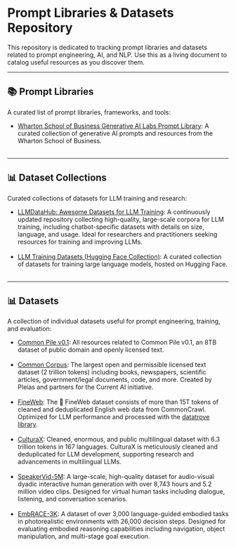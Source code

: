 # Prompt Libraries & Datasets Repository

This repository is dedicated to tracking prompt libraries and datasets related to prompt engineering, AI, and NLP. Use this as a living document to catalog useful resources as you discover them.

---

## 📚 Prompt Libraries

A curated list of prompt libraries, frameworks, and tools:

- [Wharton School of Business Generative AI Labs Prompt Library](https://hd3ns092ns.notion.site/1b3dc3333315802a9e99cafedb321048?v=1b3dc3333315804693e2000c7ca70b7b): A curated collection of generative AI prompts and resources from the Wharton School of Business.<br><br>

---

## 📊 Dataset Collections

Curated collections of datasets for LLM training and research:

- [LLMDataHub: Awesome Datasets for LLM Training](https://github.com/Zjh-819/LLMDataHub): A continuously updated repository collecting high-quality, large-scale corpora for LLM training, including chatbot-specific datasets with details on size, language, and usage. Ideal for researchers and practitioners seeking resources for training and improving LLMs.<br><br>
- [LLM Training Datasets (Hugging Face Collection)](https://huggingface.co/collections/sugatoray/llm-training-datasets-65dbe4ab2b0037ec198b09ab): A curated collection of datasets for training large language models, hosted on Hugging Face.<br><br>

---

## 📊 Datasets

A collection of individual datasets useful for prompt engineering, training, and evaluation:

- [Common Pile v0.1](https://huggingface.co/collections/common-pile/common-pile-v01-68307d37df48e36f02717f21): All resources related to Common Pile v0.1, an 8TB dataset of public domain and openly licensed text.<br><br>
- [Common Corpus](https://huggingface.co/datasets/PleIAs/common_corpus): The largest open and permissible licensed text dataset (2 trillion tokens) including books, newspapers, scientific articles, government/legal documents, code, and more. Created by Pleias and partners for the Current AI initiative.<br><br>
- [FineWeb](https://huggingface.co/datasets/HuggingFaceFW/fineweb): The 🍷 FineWeb dataset consists of more than 15T tokens of cleaned and deduplicated English web data from CommonCrawl. Optimized for LLM performance and processed with the [datatrove library](https://github.com/huggingface/datatrove/blob/main/examples/fineweb.py).<br><br>
- [CulturaX](https://huggingface.co/datasets/uonlp/CulturaX): Cleaned, enormous, and public multilingual dataset with 6.3 trillion tokens in 167 languages. CulturaX is meticulously cleaned and deduplicated for LLM development, supporting research and advancements in multilingual LLMs.<br><br>
- [SpeakerVid-5M](https://dorniwang.github.io/SpeakerVid-5M/): A large-scale, high-quality dataset for audio-visual dyadic interactive human generation with over 8,743 hours and 5.2 million video clips. Designed for virtual human tasks including dialogue, listening, and conversation scenarios.<br><br>
- [EmbRACE-3K](https://mxllc.github.io/EmbRACE-3K/): A dataset of over 3,000 language-guided embodied tasks in photorealistic environments with 26,000 decision steps. Designed for evaluating embodied reasoning capabilities including navigation, object manipulation, and multi-stage goal execution.<br><br>
